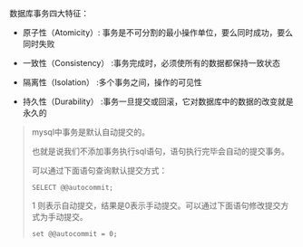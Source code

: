 数据库事务四大特征：
* 原子性（Atomicity）: 事务是不可分割的最小操作单位，要么同时成功，要么同时失败

* 一致性（Consistency） :事务完成时，必须使所有的数据都保持一致状态

* 隔离性（Isolation） :多个事务之间，操作的可见性

* 持久性（Durability） :事务一旦提交或回滚，它对数据库中的数据的改变就是永久的


> mysql中事务是默认自动提交的。
>
> 也就是说我们不添加事务执行sql语句，语句执行完毕会自动的提交事务。
>
> 可以通过下面语句查询默认提交方式：
>
> ```
> SELECT @@autocommit;
> ```
>
> 1 则表示自动提交，结果是0表示手动提交。可以通过下面语句修改提交方式为手动提交。
>
> ```
> set @@autocommit = 0;
> ```


